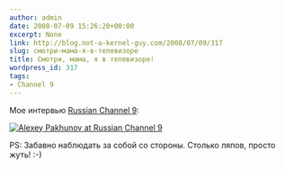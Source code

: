 ```yaml
---
author: admin
date: 2008-07-09 15:26:20+00:00
excerpt: None
link: http://blog.not-a-kernel-guy.com/2008/07/09/317
slug: смотри-мама-я-в-телевизоре
title: Смотри, мама, я в телевизоре!
wordpress_id: 317
tags:
- Channel 9
---
```


Мое интервью [Russian Channel 9](http://www.gotdotnet.ru/Channel9/568835.aspx):

[![Alexey Pakhunov at Russian Channel 9](http://blog.not-a-kernel-guy.com/wp-content/uploads/2008/07/Channel9.jpg)
](http://www.gotdotnet.ru/Channel9/568835.aspx)

PS: Забавно наблюдать за собой со стороны. Столько ляпов, просто жуть! :-)
